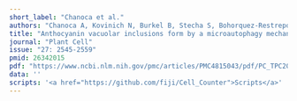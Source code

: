 ```yaml
---
short_label: "Chanoca et al."
authors: "Chanoca A, Kovinich N, Burkel B, Stecha S, Bohorquez-Restrepo A, et al"
title: "Anthocyanin vacuolar inclusions form by a microautophagy mechanism"
journal: "Plant Cell"
issue: "27: 2545-2559"
pmid: 26342015
pdf: "https://www.ncbi.nlm.nih.gov/pmc/articles/PMC4815043/pdf/PC_TPC201500589RA.pdf"
data: ''
scripts: '<a href="https://github.com/fiji/Cell_Counter">Scripts</a>'
---
```

